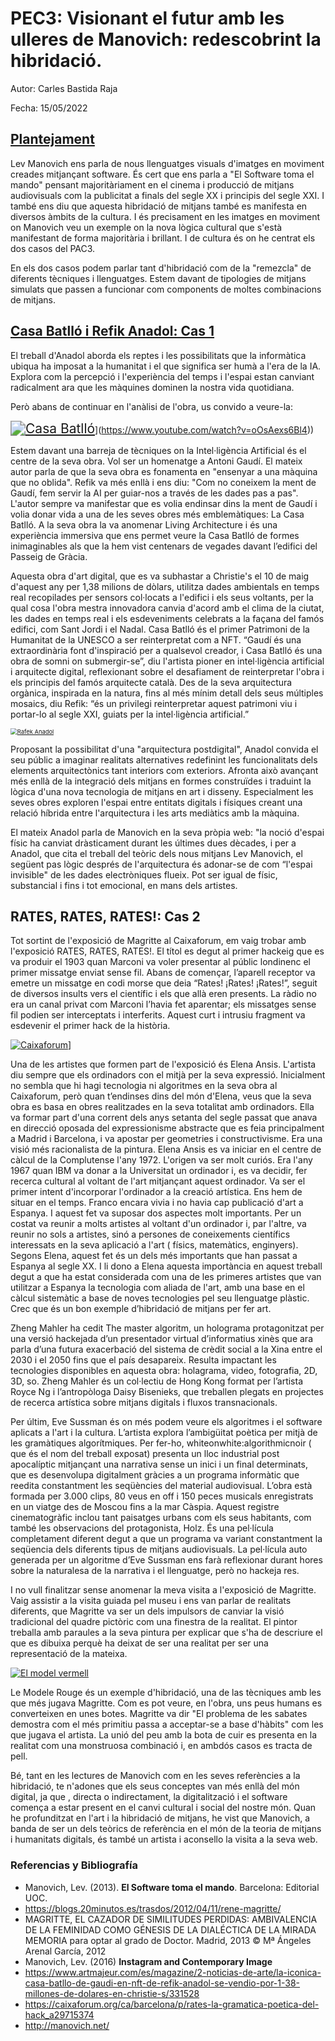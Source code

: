 # PEC3: Visionant el futur amb les ulleres de Manovich: redescobrint la hibridació.

Autor: Carles Bastida Raja

Fecha: 15/05/2022

## <u>Plantejament</u>

Lev Manovich ens parla de nous llenguatges visuals d'imatges en moviment creades mitjançant software. És cert que ens parla a "El Software toma el mando" pensant majoritàriament en el cinema i producció de mitjans audiovisuals com la publicitat a finals del segle XX i principis del segle XXI. I també ens diu que aquesta hibridació de mitjans també es manifesta en diversos àmbits de la cultura. I és precisament en les imatges en moviment on Manovich veu un exemple on la nova lògica cultural que s'està manifestant de forma majoritària i brillant. I de cultura és on he centrat els dos casos del PAC3.

En els dos casos podem parlar tant d'hibridació com de la "remezcla" de diferents tècniques i llenguatges. Estem davant de tipologies de mitjans simulats que passen a funcionar com components de moltes combinacions de mitjans.



## <u>Casa Batlló i Refik Anadol: Cas 1</u>

El treball d'Anadol aborda els reptes i les possibilitats que la informàtica ubiqua ha imposat a la humanitat i el que significa ser humà a l'era de la IA. Explora com la percepció i l'experiència del temps i l'espai estan canviant radicalment ara que les màquines dominen la nostra vida quotidiana.

Però abans de continuar en l'anàlisi de l'obra, us convido a veure-la:



[<img src="https://camo.githubusercontent.com/b0f0cc1c475ff042112ea6a23299090a9efa75a52fa9697c6fd77644aa6b9dcb/68747470733a2f2f696d672e796f75747562652e636f6d2f76692f6f4f734165787336426c342f302e6a7067" alt="Casa Batlló" style="zoom:150%;" />](https://camo.githubusercontent.com/b0f0cc1c475ff042112ea6a23299090a9efa75a52fa9697c6fd77644aa6b9dcb/68747470733a2f2f696d672e796f75747562652e636f6d2f76692f6f4f734165787336426c342f302e6a7067)](https://www.youtube.com/watch?v=oOsAexs6Bl4))

Estem davant una barreja de tècniques on la Intel·ligència Artificial és el centre de la seva obra. Vol ser un homenatge a Antoni Gaudí. El mateix autor parla de que la seva obra es fonamenta en "ensenyar a una màquina que no oblida". Refik va més enllà i ens diu: "Com no coneixem la ment de Gaudí, fem servir la AI per guiar-nos a través de les dades pas a pas". L'autor sempre va manifestar que es volia endinsar dins la ment de Gaudí i volia donar vida a una de les seves obres més emblemàtiques: La Casa Batlló. A la seva obra la va anomenar Living Architecture i  és una experiència immersiva que ens permet veure la Casa Batlló de formes inimaginables als que la hem vist centenars de vegades davant l’edifici del Passeig de Gràcia.

Aquesta obra d'art digital, que es va subhastar a Christie's el 10 de maig d'aquest any per 1,38 milions de dòlars, utilitza dades ambientals en temps real recopilades per sensors col·locats a l'edifici i els seus voltants, per la qual cosa l'obra mestra innovadora canvia d'acord amb el clima de la ciutat, les dades en temps real i els esdeveniments celebrats a la façana del famós edifici, com Sant Jordi i el Nadal. Casa Batlló és el primer Patrimoni de la Humanitat de la UNESCO a ser reinterpretat com a NFT. “Gaudí és una extraordinària font d'inspiració per a qualsevol creador, i Casa Batlló és una obra de somni on submergir-se”, diu l'artista pioner en intel·ligència artificial i arquitecte digital, reflexionant sobre el desafiament de reinterpretar l'obra i els principis del famós arquitecte català. Des de la seva arquitectura orgànica, inspirada en la natura, fins al més mínim detall dels seus múltiples mosaics, diu Refik: “és un privilegi reinterpretar aquest patrimoni viu i portar-lo al segle XXI, guiats per la intel·ligència artificial.”

[<img src="https://camo.githubusercontent.com/0614665f2b607539b1a0d5b033cad6b942cf49bb456681c5264cdd116e5ea724/68747470733a2f2f726566696b616e61646f6c2e636f6d2f77702d636f6e74656e742f75706c6f6164732f323031382f30312f726566696b2d616e61646f6c2e6a7067" alt="Rafek Anadol" style="zoom: 67%;" />](https://camo.githubusercontent.com/0614665f2b607539b1a0d5b033cad6b942cf49bb456681c5264cdd116e5ea724/68747470733a2f2f726566696b616e61646f6c2e636f6d2f77702d636f6e74656e742f75706c6f6164732f323031382f30312f726566696b2d616e61646f6c2e6a7067)

Proposant la possibilitat d'una "arquitectura postdigital", Anadol convida el seu públic a imaginar realitats alternatives redefinint les funcionalitats dels elements arquitectònics tant interiors com exteriors. Afronta això avançant més enllà de la integració dels mitjans en formes construïdes i traduint la lògica d'una nova tecnologia de mitjans en art i disseny. Especialment les seves obres exploren l'espai entre entitats digitals i físiques creant una relació híbrida entre l'arquitectura i les arts mediàtics amb la màquina.

El mateix Anadol parla de Manovich en la seva pròpia web: "la noció d'espai físic ha canviat dràsticament durant les últimes dues dècades, i per a Anadol, que cita el treball del teòric dels nous mitjans Lev Manovich, el següent pas lògic després de l'arquitectura és adonar-se de com “l'espai invisible" de les dades electròniques flueix. Pot ser igual de físic, substancial i fins i tot emocional, en mans dels artistes.



## RATES, RATES, RATES!: Cas 2

Tot sortint de l'exposició de Magritte al Caixaforum, em vaig trobar amb l'exposició RATES, RATES, RATES!. El títol es degut al primer hackeig que es va produir el 1903 quan Marconi va voler presentar al públic londinenc el primer missatge enviat sense fil. Abans de començar, l’aparell receptor va emetre un missatge en codi morse que deia “Rates! ¡Rates! ¡Rates!”, seguit de diversos insults vers el científic i els que allà eren presents. La ràdio no era un canal privat com Marconi l’havia fet aparentar; els missatges sense fil podien ser interceptats i interferits. Aquest curt i intrusiu fragment va esdevenir el primer hack de la història.

[![Caixaforum](https://camo.githubusercontent.com/1b626cd66a24a45048a393deb06b3de4b827688a9c55669ff8854b52d42e4eb2/68747470733a2f2f696d672e796f75747562652e636f6d2f76692f4a3279514c5f4d4c6d69772f302e6a7067)](https://camo.githubusercontent.com/1b626cd66a24a45048a393deb06b3de4b827688a9c55669ff8854b52d42e4eb2/68747470733a2f2f696d672e796f75747562652e636f6d2f76692f4a3279514c5f4d4c6d69772f302e6a7067)]

Una de les artistes que formen part de l'exposició és Elena Ansis. L'artista diu sempre que els ordinadors con el mitjà per la seva expressió. Inicialment no sembla que hi hagi tecnologia ni algoritmes en la seva obra al Caixaforum, però quan t’endinses dins del món d'Elena, veus que la seva obra es basa en obres realitzades en la seva totalitat amb ordinadors. Ella va formar part d'una corrent dels anys setanta del segle passat que anava en direcció oposada del expressionisme abstracte que es feia principalment a Madrid i Barcelona, i va apostar per geometries i constructivisme. Era una visió més racionalista de la pintura. Elena Ansis es va iniciar en el centre de càlcul de la Complutense l'any 1972. L'origen va ser molt curiós. Era l'any 1967 quan IBM va donar a la Universitat un ordinador i, es va decidir, fer recerca cultural al voltant de l'art mitjançant aquest ordinador. Va ser el primer intent d'incorporar l'ordinador a la creació artística. Ens hem de situar en el temps. Franco encara vivia i no havia cap publicació d'art a Espanya. I aquest fet va suposar dos aspectes molt importants. Per un costat va reunir a molts artistes al voltant d'un ordinador i, par l'altre, va reunir no sols a artistes, sinó a persones de coneixements científics interessats en la seva aplicació a l'art ( físics, matemàtics, enginyers). Segons Elena, aquest fet és un dels més importants que han passat a Espanya al segle XX. I li dono a Elena aquesta importància en aquest treball degut a que ha estat considerada com una de les primeres artistes que van utilitzar a Espanya la tecnologia com aliada de l'art, amb una base en el càlcul sistemàtic a base de noves tecnologies pel seu llenguatge plàstic. Crec que és un bon exemple d’hibridació de mitjans per fer art.

Zheng Mahler ha cedit The master algoritm, un holograma protagonitzat per una versió hackejada d’un presentador virtual d’informatius xinès que ara parla d’una futura exacerbació del sistema de crèdit social a la Xina entre el 2030 i el 2050 fins que el país desapareix. Resulta impactant les tecnologies disponibles en aquesta obra: holagrama, video, fotografia, 2D, 3D, so. Zheng Mahler és un col·lectiu de Hong Kong format per l’artista Royce Ng i l’antropòloga Daisy Bisenieks, que treballen plegats en projectes de recerca artística sobre mitjans digitals i fluxos transnacionals.

Per últim, Eve Sussman és on més podem veure els algoritmes i el software aplicats a l'art i la cultura. L’artista explora l’ambigüitat poètica per mitjà de les gramàtiques algorítmiques. Per fer-ho, whiteonwhite:algorithmicnoir ( que és el nom del treball exposat) presenta un lloc industrial post apocalíptic mitjançant una narrativa sense un inici i un final determinats, que es desenvolupa digitalment gràcies a un programa informàtic que reedita constantment les seqüències del material audiovisual. L’obra està formada per 3.000 clips, 80 veus en off i 150 peces musicals enregistrats en un viatge des de Moscou fins a la mar Càspia. Aquest registre cinematogràfic inclou tant paisatges urbans com els seus habitants, com també les observacions del protagonista, Holz. És una pel·lícula completament diferent degut a que un programa va variant constantment la seqüencia dels diferents tipus de mitjans audiovisuals. La pel·lícula auto generada per un algoritme d’Eve Sussman ens farà reflexionar durant hores sobre la naturalesa de la narrativa i el llenguatge, però no hackeja res.

I no vull finalitzar sense anomenar la meva visita a l'exposició de Magritte. Vaig assistir a la visita guiada pel museu i ens van parlar de realitats diferents, que Magritte va ser un dels impulsors de canviar la visió tradicional del quadre pictòric com una finestra de la realitat. El pintor treballa amb paraules a la seva pintura per explicar que s'ha de descriure el que es dibuixa perquè ha deixat de ser una realitat per ser una representació de la mateixa.


[![El model vermell](https://camo.githubusercontent.com/4148c5b28218f7b206bacbe20d15763d4065ac0ca2e87cf537e5efb2ca2db196/68747470733a2f2f63646e622e32306d2e65732f74726173646f732f66696c65732f323031322f30342f4c652d4d6f64656c652d526f7567652e6a7067)](https://camo.githubusercontent.com/4148c5b28218f7b206bacbe20d15763d4065ac0ca2e87cf537e5efb2ca2db196/68747470733a2f2f63646e622e32306d2e65732f74726173646f732f66696c65732f323031322f30342f4c652d4d6f64656c652d526f7567652e6a7067)        

Le Modele Rouge és un exemple d'hibridació, una de las tècniques amb les que més jugava Magritte. Com es pot veure, en l'obra, uns peus humans es converteixen en unes botes. Magritte va dir "El problema de les sabates demostra com el més primitiu passa a acceptar-se a base d'hàbits" com les que jugava el artista. La unió del peu amb la bota de cuir es presenta en la realitat com una monstruosa combinació i, en ambdós casos es tracta de pell.

Bé, tant en les lectures de Manovich com en les seves referències a la hibridació, te n'adones que els seus conceptes van més enllà del món digital, ja que , directa o indirectament, la digitalització i el software comença a estar present en el canvi cultural i social del nostre món. Quan he profunditzat en l'art i la hibridació de mitjans, he vist que Manovich, a banda de ser un dels teòrics de referència en el món de la teoria de mitjans i humanitats digitals, és també un artista i aconsello la visita a la seva web.




### Referencias y Bibliografía

- Manovich, Lev. (2013). **El Software toma el mando**. Barcelona: Editorial UOC.
- https://blogs.20minutos.es/trasdos/2012/04/11/rene-magritte/
- MAGRITTE, EL CAZADOR DE SIMILITUDES PERDIDAS: AMBIVALENCIA DE LA FEMINIDAD COMO GÉNESIS DE LA DIALÉCTICA DE LA MIRADA MEMORIA para optar al grado de Doctor. Madrid, 2013 © Mª Ángeles Arenal García, 2012
- Manovich, Lev. (2016) **Instagram and Contemporary Image**
- https://www.artmajeur.com/es/magazine/2-noticias-de-arte/la-iconica-casa-batllo-de-gaudi-en-nft-de-refik-anadol-se-vendio-por-1-38-millones-de-dolares-en-christie-s/331528
- https://caixaforum.org/ca/barcelona/p/rates-la-gramatica-poetica-del-hack_a29715374
- http://manovich.net/
